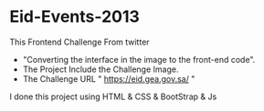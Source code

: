 ﻿# Eid-Events-2013
This Frontend Challenge From twitter
- "Converting the interface in the image to the front-end code".
- The Project Include the Challenge Image.
- The Challenge URL " https://eid.gea.gov.sa/ "

I done this project using 
HTML
& CSS
& BootStrap
& Js
